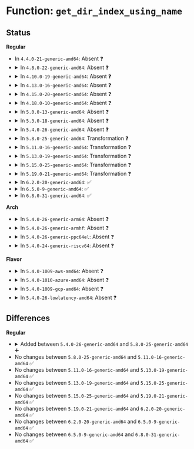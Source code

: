 # Function: <code>get_dir_index_using_name</code>

## Status
<b>Regular</b>
<ul>
<li>
In <code>4.4.0-21-generic-amd64</code>: Absent ❓
</li>
<li>
<details>
<summary>In <code>4.8.0-22-generic-amd64</code>: Absent ❓</summary>

```json
{
  "name": "get_dir_index_using_name",
  "collision_type": "Unique Static",
  "inline_type": "Full",
  "funcs": [
    {
      "addr": 18446744071582136937,
      "name": "get_dir_index_using_name",
      "external": false,
      "loc": "fs/squashfs/namei.c:76",
      "file": "fs/squashfs/namei.c",
      "inline": "not declared, inlined",
      "caller_inline": [
        "fs/squashfs/namei.c:squashfs_lookup"
      ],
      "caller_func": []
    }
  ],
  "symbols": []
}
```
</details>
</li>
<li>
<details>
<summary>In <code>4.10.0-19-generic-amd64</code>: Absent ❓</summary>

```json
{
  "name": "get_dir_index_using_name",
  "collision_type": "Unique Static",
  "inline_type": "Full",
  "funcs": [
    {
      "addr": 18446744071582226681,
      "name": "get_dir_index_using_name",
      "external": false,
      "loc": "fs/squashfs/namei.c:76",
      "file": "fs/squashfs/namei.c",
      "inline": "not declared, inlined",
      "caller_inline": [
        "fs/squashfs/namei.c:squashfs_lookup"
      ],
      "caller_func": []
    }
  ],
  "symbols": []
}
```
</details>
</li>
<li>
<details>
<summary>In <code>4.13.0-16-generic-amd64</code>: Absent ❓</summary>

```json
{
  "name": "get_dir_index_using_name",
  "collision_type": "Unique Static",
  "inline_type": "Full",
  "funcs": [
    {
      "addr": 18446744071582311893,
      "name": "get_dir_index_using_name",
      "external": false,
      "loc": "fs/squashfs/namei.c:76",
      "file": "fs/squashfs/namei.c",
      "inline": "not declared, inlined",
      "caller_inline": [
        "fs/squashfs/namei.c:squashfs_lookup"
      ],
      "caller_func": []
    }
  ],
  "symbols": []
}
```
</details>
</li>
<li>
<details>
<summary>In <code>4.15.0-20-generic-amd64</code>: Absent ❓</summary>

```json
{
  "name": "get_dir_index_using_name",
  "collision_type": "Unique Static",
  "inline_type": "Full",
  "funcs": [
    {
      "addr": 18446744071582461061,
      "name": "get_dir_index_using_name",
      "external": false,
      "loc": "fs/squashfs/namei.c:76",
      "file": "fs/squashfs/namei.c",
      "inline": "not declared, inlined",
      "caller_inline": [
        "fs/squashfs/namei.c:squashfs_lookup"
      ],
      "caller_func": []
    }
  ],
  "symbols": []
}
```
</details>
</li>
<li>
<details>
<summary>In <code>4.18.0-10-generic-amd64</code>: Absent ❓</summary>

```json
{
  "name": "get_dir_index_using_name",
  "collision_type": "Unique Static",
  "inline_type": "Full",
  "funcs": [
    {
      "addr": 18446744071582651879,
      "name": "get_dir_index_using_name",
      "external": false,
      "loc": "fs/squashfs/namei.c:76",
      "file": "fs/squashfs/namei.c",
      "inline": "not declared, inlined",
      "caller_inline": [
        "fs/squashfs/namei.c:squashfs_lookup"
      ],
      "caller_func": []
    }
  ],
  "symbols": []
}
```
</details>
</li>
<li>
<details>
<summary>In <code>5.0.0-13-generic-amd64</code>: Absent ❓</summary>

```json
{
  "name": "get_dir_index_using_name",
  "collision_type": "Unique Static",
  "inline_type": "Full",
  "funcs": [
    {
      "addr": 18446744071582753735,
      "name": "get_dir_index_using_name",
      "external": false,
      "loc": "fs/squashfs/namei.c:76",
      "file": "fs/squashfs/namei.c",
      "inline": "not declared, inlined",
      "caller_inline": [
        "fs/squashfs/namei.c:squashfs_lookup"
      ],
      "caller_func": []
    }
  ],
  "symbols": []
}
```
</details>
</li>
<li>
<details>
<summary>In <code>5.3.0-18-generic-amd64</code>: Absent ❓</summary>

```json
{
  "name": "get_dir_index_using_name",
  "collision_type": "Unique Static",
  "inline_type": "Full",
  "funcs": [
    {
      "addr": 18446744071582928024,
      "name": "get_dir_index_using_name",
      "external": false,
      "loc": "fs/squashfs/namei.c:63",
      "file": "fs/squashfs/namei.c",
      "inline": "not declared, inlined",
      "caller_inline": [
        "fs/squashfs/namei.c:squashfs_lookup"
      ],
      "caller_func": []
    }
  ],
  "symbols": []
}
```
</details>
</li>
<li>
<details>
<summary>In <code>5.4.0-26-generic-amd64</code>: Absent ❓</summary>

```json
{
  "name": "get_dir_index_using_name",
  "collision_type": "Unique Static",
  "inline_type": "Full",
  "funcs": [
    {
      "addr": 18446744071583034600,
      "name": "get_dir_index_using_name",
      "external": false,
      "loc": "fs/squashfs/namei.c:63",
      "file": "fs/squashfs/namei.c",
      "inline": "not declared, inlined",
      "caller_inline": [
        "fs/squashfs/namei.c:squashfs_lookup"
      ],
      "caller_func": []
    }
  ],
  "symbols": []
}
```
</details>
</li>
<li>
<details>
<summary>In <code>5.8.0-25-generic-amd64</code>: Transformation ❓</summary>

```c
int get_dir_index_using_name(struct super_block * sb, u64 * next_block, int * next_offset, u64 index_start, int index_offset, int i_count, const char * name, int len)
```

```json
{
  "name": "get_dir_index_using_name",
  "collision_type": "Unique Static",
  "inline_type": "No",
  "funcs": [
    {
      "addr": 0,
      "name": "get_dir_index_using_name",
      "external": false,
      "loc": "fs/squashfs/namei.c:63",
      "file": "fs/squashfs/namei.c",
      "inline": "seen, unknown",
      "caller_inline": [],
      "caller_func": [
        "fs/squashfs/namei.c:squashfs_lookup"
      ]
    }
  ],
  "symbols": [
    {
      "addr": 18446744071583352112,
      "name": "get_dir_index_using_name",
      "section": ".text",
      "bind": "STB_LOCAL",
      "size": 405
    },
    {
      "addr": 18446744071583353197,
      "name": "get_dir_index_using_name.cold",
      "section": ".text",
      "bind": "STB_LOCAL",
      "size": 23
    }
  ]
}
```
</details>
</li>
<li>
<details>
<summary>In <code>5.11.0-16-generic-amd64</code>: Transformation ❓</summary>

```c
int get_dir_index_using_name(struct super_block * sb, u64 * next_block, int * next_offset, u64 index_start, int index_offset, int i_count, const char * name, int len)
```

```json
{
  "name": "get_dir_index_using_name",
  "collision_type": "Unique Static",
  "inline_type": "No",
  "funcs": [
    {
      "addr": 0,
      "name": "get_dir_index_using_name",
      "external": false,
      "loc": "fs/squashfs/namei.c:63",
      "file": "fs/squashfs/namei.c",
      "inline": "seen, unknown",
      "caller_inline": [],
      "caller_func": [
        "fs/squashfs/namei.c:squashfs_lookup"
      ]
    }
  ],
  "symbols": [
    {
      "addr": 18446744071583468512,
      "name": "get_dir_index_using_name",
      "section": ".text",
      "bind": "STB_LOCAL",
      "size": 405
    },
    {
      "addr": 18446744071591351555,
      "name": "get_dir_index_using_name.cold",
      "section": ".text",
      "bind": "STB_LOCAL",
      "size": 23
    }
  ]
}
```
</details>
</li>
<li>
<details>
<summary>In <code>5.13.0-19-generic-amd64</code>: Transformation ❓</summary>

```c
int get_dir_index_using_name(struct super_block * sb, u64 * next_block, int * next_offset, u64 index_start, int index_offset, int i_count, const char * name, int len)
```

```json
{
  "name": "get_dir_index_using_name",
  "collision_type": "Unique Static",
  "inline_type": "No",
  "funcs": [
    {
      "addr": 0,
      "name": "get_dir_index_using_name",
      "external": false,
      "loc": "fs/squashfs/namei.c:63",
      "file": "fs/squashfs/namei.c",
      "inline": "seen, unknown",
      "caller_inline": [],
      "caller_func": [
        "fs/squashfs/namei.c:squashfs_lookup"
      ]
    }
  ],
  "symbols": [
    {
      "addr": 18446744071583490784,
      "name": "get_dir_index_using_name",
      "section": ".text",
      "bind": "STB_LOCAL",
      "size": 405
    },
    {
      "addr": 18446744071591294437,
      "name": "get_dir_index_using_name.cold",
      "section": ".text",
      "bind": "STB_LOCAL",
      "size": 23
    }
  ]
}
```
</details>
</li>
<li>
<details>
<summary>In <code>5.15.0-25-generic-amd64</code>: Transformation ❓</summary>

```c
int get_dir_index_using_name(struct super_block * sb, u64 * next_block, int * next_offset, u64 index_start, int index_offset, int i_count, const char * name, int len)
```

```json
{
  "name": "get_dir_index_using_name",
  "collision_type": "Unique Static",
  "inline_type": "No",
  "funcs": [
    {
      "addr": 0,
      "name": "get_dir_index_using_name",
      "external": false,
      "loc": "fs/squashfs/namei.c:63",
      "file": "fs/squashfs/namei.c",
      "inline": "seen, unknown",
      "caller_inline": [],
      "caller_func": [
        "fs/squashfs/namei.c:squashfs_lookup"
      ]
    }
  ],
  "symbols": [
    {
      "addr": 18446744071583845232,
      "name": "get_dir_index_using_name",
      "section": ".text",
      "bind": "STB_LOCAL",
      "size": 405
    },
    {
      "addr": 18446744071592276164,
      "name": "get_dir_index_using_name.cold",
      "section": ".text",
      "bind": "STB_LOCAL",
      "size": 23
    }
  ]
}
```
</details>
</li>
<li>
<details>
<summary>In <code>5.19.0-21-generic-amd64</code>: Transformation ❓</summary>

```c
int get_dir_index_using_name(struct super_block * sb, u64 * next_block, int * next_offset, u64 index_start, int index_offset, int i_count, const char * name, int len)
```

```json
{
  "name": "get_dir_index_using_name",
  "collision_type": "Unique Static",
  "inline_type": "No",
  "funcs": [
    {
      "addr": 0,
      "name": "get_dir_index_using_name",
      "external": false,
      "loc": "fs/squashfs/namei.c:63",
      "file": "fs/squashfs/namei.c",
      "inline": "seen, unknown",
      "caller_inline": [],
      "caller_func": [
        "fs/squashfs/namei.c:squashfs_lookup"
      ]
    }
  ],
  "symbols": [
    {
      "addr": 18446744071584414064,
      "name": "get_dir_index_using_name",
      "section": ".text",
      "bind": "STB_LOCAL",
      "size": 422
    },
    {
      "addr": 18446744071594058047,
      "name": "get_dir_index_using_name.cold",
      "section": ".text",
      "bind": "STB_LOCAL",
      "size": 34
    }
  ]
}
```
</details>
</li>
<li>
<details>
<summary>In <code>6.2.0-20-generic-amd64</code>: ✅</summary>

```c
int get_dir_index_using_name(struct super_block * sb, u64 * next_block, int * next_offset, u64 index_start, int index_offset, int i_count, const char * name, int len)
```

```json
{
  "name": "get_dir_index_using_name",
  "collision_type": "Unique Static",
  "inline_type": "No",
  "funcs": [
    {
      "addr": 18446744071585072160,
      "name": "get_dir_index_using_name",
      "external": false,
      "loc": "fs/squashfs/namei.c:63",
      "file": "fs/squashfs/namei.c",
      "inline": "seen, unknown",
      "caller_inline": [],
      "caller_func": [
        "fs/squashfs/namei.c:squashfs_lookup"
      ]
    }
  ],
  "symbols": [
    {
      "addr": 18446744071585072160,
      "name": "get_dir_index_using_name",
      "section": ".text",
      "bind": "STB_LOCAL",
      "size": 453
    }
  ]
}
```
</details>
</li>
<li>
<details>
<summary>In <code>6.5.0-9-generic-amd64</code>: ✅</summary>

```c
int get_dir_index_using_name(struct super_block * sb, u64 * next_block, int * next_offset, u64 index_start, int index_offset, int i_count, const char * name, int len)
```

```json
{
  "name": "get_dir_index_using_name",
  "collision_type": "Unique Static",
  "inline_type": "No",
  "funcs": [
    {
      "addr": 18446744071585301600,
      "name": "get_dir_index_using_name",
      "external": false,
      "loc": "fs/squashfs/namei.c:63",
      "file": "fs/squashfs/namei.c",
      "inline": "seen, unknown",
      "caller_inline": [],
      "caller_func": [
        "fs/squashfs/namei.c:squashfs_lookup"
      ]
    }
  ],
  "symbols": [
    {
      "addr": 18446744071585301600,
      "name": "get_dir_index_using_name",
      "section": ".text",
      "bind": "STB_LOCAL",
      "size": 453
    }
  ]
}
```
</details>
</li>
<li>
<details>
<summary>In <code>6.8.0-31-generic-amd64</code>: ✅</summary>

```c
int get_dir_index_using_name(struct super_block * sb, u64 * next_block, int * next_offset, u64 index_start, int index_offset, int i_count, const char * name, int len)
```

```json
{
  "name": "get_dir_index_using_name",
  "collision_type": "Unique Static",
  "inline_type": "No",
  "funcs": [
    {
      "addr": 18446744071585535456,
      "name": "get_dir_index_using_name",
      "external": false,
      "loc": "fs/squashfs/namei.c:63",
      "file": "fs/squashfs/namei.c",
      "inline": "seen, unknown",
      "caller_inline": [],
      "caller_func": [
        "fs/squashfs/namei.c:squashfs_lookup"
      ]
    }
  ],
  "symbols": [
    {
      "addr": 18446744071585535456,
      "name": "get_dir_index_using_name",
      "section": ".text",
      "bind": "STB_LOCAL",
      "size": 500
    }
  ]
}
```
</details>
</li>
</ul>
<b>Arch</b>
<ul>
<li>
<details>
<summary>In <code>5.4.0-26-generic-arm64</code>: Absent ❓</summary>

```json
{
  "name": "get_dir_index_using_name",
  "collision_type": "Unique Static",
  "inline_type": "Full",
  "funcs": [
    {
      "addr": 18446603336494730680,
      "name": "get_dir_index_using_name",
      "external": false,
      "loc": "fs/squashfs/namei.c:63",
      "file": "fs/squashfs/namei.c",
      "inline": "not declared, inlined",
      "caller_inline": [
        "fs/squashfs/namei.c:squashfs_lookup"
      ],
      "caller_func": []
    }
  ],
  "symbols": []
}
```
</details>
</li>
<li>
<details>
<summary>In <code>5.4.0-26-generic-armhf</code>: Absent ❓</summary>

```json
{
  "name": "get_dir_index_using_name",
  "collision_type": "Unique Static",
  "inline_type": "Full",
  "funcs": [
    {
      "addr": 3228166104,
      "name": "get_dir_index_using_name",
      "external": false,
      "loc": "fs/squashfs/namei.c:63",
      "file": "fs/squashfs/namei.c",
      "inline": "not declared, inlined",
      "caller_inline": [
        "fs/squashfs/namei.c:squashfs_lookup"
      ],
      "caller_func": []
    }
  ],
  "symbols": []
}
```
</details>
</li>
<li>
<details>
<summary>In <code>5.4.0-26-generic-ppc64el</code>: Absent ❓</summary>

```json
{
  "name": "get_dir_index_using_name",
  "collision_type": "Unique Static",
  "inline_type": "Full",
  "funcs": [
    {
      "addr": 13835058055288554580,
      "name": "get_dir_index_using_name",
      "external": false,
      "loc": "fs/squashfs/namei.c:63",
      "file": "fs/squashfs/namei.c",
      "inline": "not declared, inlined",
      "caller_inline": [
        "fs/squashfs/namei.c:squashfs_lookup"
      ],
      "caller_func": []
    }
  ],
  "symbols": []
}
```
</details>
</li>
<li>
<details>
<summary>In <code>5.4.0-24-generic-riscv64</code>: Absent ❓</summary>

```json
{
  "name": "get_dir_index_using_name",
  "collision_type": "Unique Static",
  "inline_type": "Full",
  "funcs": [
    {
      "addr": 18446743936274077814,
      "name": "get_dir_index_using_name",
      "external": false,
      "loc": "fs/squashfs/namei.c:63",
      "file": "fs/squashfs/namei.c",
      "inline": "not declared, inlined",
      "caller_inline": [
        "fs/squashfs/namei.c:squashfs_lookup"
      ],
      "caller_func": []
    }
  ],
  "symbols": []
}
```
</details>
</li>
</ul>
<b>Flavor</b>
<ul>
<li>
<details>
<summary>In <code>5.4.0-1009-aws-amd64</code>: Absent ❓</summary>

```json
{
  "name": "get_dir_index_using_name",
  "collision_type": "Unique Static",
  "inline_type": "Full",
  "funcs": [
    {
      "addr": 18446744071583003336,
      "name": "get_dir_index_using_name",
      "external": false,
      "loc": "fs/squashfs/namei.c:63",
      "file": "fs/squashfs/namei.c",
      "inline": "not declared, inlined",
      "caller_inline": [
        "fs/squashfs/namei.c:squashfs_lookup"
      ],
      "caller_func": []
    }
  ],
  "symbols": []
}
```
</details>
</li>
<li>
<details>
<summary>In <code>5.4.0-1010-azure-amd64</code>: Absent ❓</summary>

```json
{
  "name": "get_dir_index_using_name",
  "collision_type": "Unique Static",
  "inline_type": "Full",
  "funcs": [
    {
      "addr": 18446744071582940488,
      "name": "get_dir_index_using_name",
      "external": false,
      "loc": "fs/squashfs/namei.c:63",
      "file": "fs/squashfs/namei.c",
      "inline": "not declared, inlined",
      "caller_inline": [
        "fs/squashfs/namei.c:squashfs_lookup"
      ],
      "caller_func": []
    }
  ],
  "symbols": []
}
```
</details>
</li>
<li>
<details>
<summary>In <code>5.4.0-1009-gcp-amd64</code>: Absent ❓</summary>

```json
{
  "name": "get_dir_index_using_name",
  "collision_type": "Unique Static",
  "inline_type": "Full",
  "funcs": [
    {
      "addr": 18446744071582991944,
      "name": "get_dir_index_using_name",
      "external": false,
      "loc": "fs/squashfs/namei.c:63",
      "file": "fs/squashfs/namei.c",
      "inline": "not declared, inlined",
      "caller_inline": [
        "fs/squashfs/namei.c:squashfs_lookup"
      ],
      "caller_func": []
    }
  ],
  "symbols": []
}
```
</details>
</li>
<li>
<details>
<summary>In <code>5.4.0-26-lowlatency-amd64</code>: Absent ❓</summary>

```json
{
  "name": "get_dir_index_using_name",
  "collision_type": "Unique Static",
  "inline_type": "Full",
  "funcs": [
    {
      "addr": 18446744071583081080,
      "name": "get_dir_index_using_name",
      "external": false,
      "loc": "fs/squashfs/namei.c:63",
      "file": "fs/squashfs/namei.c",
      "inline": "not declared, inlined",
      "caller_inline": [
        "fs/squashfs/namei.c:squashfs_lookup"
      ],
      "caller_func": []
    }
  ],
  "symbols": []
}
```
</details>
</li>
</ul>

## Differences
<b>Regular</b>
<ul>
<li>
<details>
<summary>Added between <code>5.4.0-26-generic-amd64</code> and <code>5.8.0-25-generic-amd64</code> ➕</summary>

```c
int get_dir_index_using_name(struct super_block * sb, u64 * next_block, int * next_offset, u64 index_start, int index_offset, int i_count, const char * name, int len)
```
</details>
</li>
<li>
No changes between <code>5.8.0-25-generic-amd64</code> and <code>5.11.0-16-generic-amd64</code> ✅
</li>
<li>
No changes between <code>5.11.0-16-generic-amd64</code> and <code>5.13.0-19-generic-amd64</code> ✅
</li>
<li>
No changes between <code>5.13.0-19-generic-amd64</code> and <code>5.15.0-25-generic-amd64</code> ✅
</li>
<li>
No changes between <code>5.15.0-25-generic-amd64</code> and <code>5.19.0-21-generic-amd64</code> ✅
</li>
<li>
No changes between <code>5.19.0-21-generic-amd64</code> and <code>6.2.0-20-generic-amd64</code> ✅
</li>
<li>
No changes between <code>6.2.0-20-generic-amd64</code> and <code>6.5.0-9-generic-amd64</code> ✅
</li>
<li>
No changes between <code>6.5.0-9-generic-amd64</code> and <code>6.8.0-31-generic-amd64</code> ✅
</li>
</ul>
